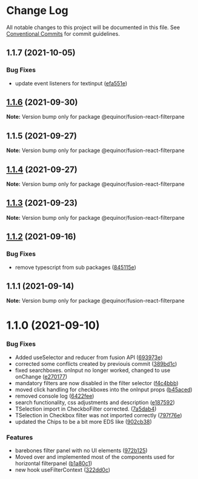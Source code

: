 # Change Log

All notable changes to this project will be documented in this file.
See [Conventional Commits](https://conventionalcommits.org) for commit guidelines.

## 1.1.7 (2021-10-05)


### Bug Fixes

* update event listeners for textinput ([efa551e](https://github.com/equinor/fusion-react-components/commit/efa551e8e15dbdc3fb0144e459b68693f336e8a3))





## [1.1.6](https://github.com/equinor/fusion-react-components/compare/@equinor/fusion-react-filterpane@1.1.5...@equinor/fusion-react-filterpane@1.1.6) (2021-09-30)

**Note:** Version bump only for package @equinor/fusion-react-filterpane





## 1.1.5 (2021-09-27)

**Note:** Version bump only for package @equinor/fusion-react-filterpane





## [1.1.4](https://github.com/equinor/fusion-react-components/compare/@equinor/fusion-react-filterpane@1.1.3...@equinor/fusion-react-filterpane@1.1.4) (2021-09-27)

**Note:** Version bump only for package @equinor/fusion-react-filterpane





## [1.1.3](https://github.com/equinor/fusion-react-components/compare/@equinor/fusion-react-filterpane@1.1.2...@equinor/fusion-react-filterpane@1.1.3) (2021-09-23)

**Note:** Version bump only for package @equinor/fusion-react-filterpane





## [1.1.2](https://github.com/equinor/fusion-react-components/compare/@equinor/fusion-react-filterpane@1.1.1...@equinor/fusion-react-filterpane@1.1.2) (2021-09-16)


### Bug Fixes

* remove typescript from sub packages ([845115e](https://github.com/equinor/fusion-react-components/commit/845115e1a73687ce75dc3e14ebdebf9463481b28))





## 1.1.1 (2021-09-14)

**Note:** Version bump only for package @equinor/fusion-react-filterpane





# 1.1.0 (2021-09-10)


### Bug Fixes

* Added useSelector and reducer from fusion API ([693973e](https://github.com/equinor/fusion-react-components/commit/693973eb1adc1e4b4e97e73b89f23d7c6ce44d85))
* corrected some conflicts created by previouis commit ([389bd1c](https://github.com/equinor/fusion-react-components/commit/389bd1c9d6b98fd4e84091c061bbc883757bf006))
* fixed searchboxes. onInput no longer worked, changed to use onChange ([e270177](https://github.com/equinor/fusion-react-components/commit/e270177137baa619ba238e03350e4e131ad68f95))
* mandatory filters are now disabled in the filter selector ([f4c4bbb](https://github.com/equinor/fusion-react-components/commit/f4c4bbb7542743cce8bb3cac584b2b072297b2bd))
* moved click handling for checkboxes into the onInput props ([b45aced](https://github.com/equinor/fusion-react-components/commit/b45aced7a1886277d10b4c546113d90600b59676))
* removed console log ([6422fee](https://github.com/equinor/fusion-react-components/commit/6422feea305bb51f7f9a5f6237da2be5cb859822))
* search functionality, css adjustments and description ([e187592](https://github.com/equinor/fusion-react-components/commit/e18759227012eac564d36972d58a6362cdf30d43))
* TSelection import in CheckboFilter corrected. ([7a5dab4](https://github.com/equinor/fusion-react-components/commit/7a5dab497cc2456c8200580e73051efb63db454b))
* TSelection in Checkbox filter was not imported correctly ([797f76e](https://github.com/equinor/fusion-react-components/commit/797f76e8ea3b871920f0e4f0c7c4a929a6cbfede))
* updated the Chips to be a bit more EDS like ([902cb38](https://github.com/equinor/fusion-react-components/commit/902cb38318d2000f20c763582908826eb24eb7d2))


### Features

* barebones filter panel with no UI elements ([972b125](https://github.com/equinor/fusion-react-components/commit/972b125fcff95a102e5b900cfabb2295cea9e652))
* Moved over and implemented most of the components used for horizontal filterpanel ([b1a80c1](https://github.com/equinor/fusion-react-components/commit/b1a80c1bf8fb8e1ca4230236083f14da0dd915ac))
* new hook useFilterContext ([322dd0c](https://github.com/equinor/fusion-react-components/commit/322dd0cf3229461b9d6579474147e775082b406e))

